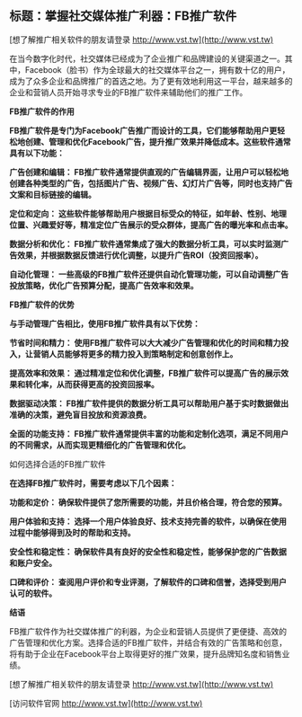 ## **标题：掌握社交媒体推广利器：FB推广软件**

[想了解推广相关软件的朋友请登录 http://www.vst.tw](http://www.vst.tw)

在当今数字化时代，社交媒体已经成为了企业推广和品牌建设的关键渠道之一。其中，Facebook（脸书）作为全球最大的社交媒体平台之一，拥有数十亿的用户，成为了众多企业和品牌推广的首选之地。为了更有效地利用这一平台，越来越多的企业和营销人员开始寻求专业的FB推广软件来辅助他们的推广工作。

**FB推广软件的作用**

**FB推广软件是专门为Facebook广告推广而设计的工具，它们能够帮助用户更轻松地创建、管理和优化Facebook广告，提升推广效果并降低成本。这些软件通常具有以下功能：**

**广告创建和编辑： FB推广软件通常提供直观的广告编辑界面，让用户可以轻松地创建各种类型的广告，包括图片广告、视频广告、幻灯片广告等，同时也支持广告文案和目标链接的编辑。**

**定位和定向： 这些软件能够帮助用户根据目标受众的特征，如年龄、性别、地理位置、兴趣爱好等，精准定位广告展示的受众群体，提高广告的曝光率和点击率。**

**数据分析和优化： FB推广软件通常集成了强大的数据分析工具，可以实时监测广告效果，并根据数据反馈进行优化调整，以提升广告ROI（投资回报率）。**

**自动化管理： 一些高级的FB推广软件还提供自动化管理功能，可以自动调整广告投放策略，优化广告预算分配，提高广告效率和效果。**

**FB推广软件的优势**

**与手动管理广告相比，使用FB推广软件具有以下优势：**

**节省时间和精力： 使用FB推广软件可以大大减少广告管理和优化的时间和精力投入，让营销人员能够将更多的精力投入到策略制定和创意创作上。**

**提高效率和效果： 通过精准定位和优化调整，FB推广软件可以提高广告的展示效果和转化率，从而获得更高的投资回报率。**

**数据驱动决策： FB推广软件提供的数据分析工具可以帮助用户基于实时数据做出准确的决策，避免盲目投放和资源浪费。**

**全面的功能支持： FB推广软件通常提供丰富的功能和定制化选项，满足不同用户的不同需求，从而实现更精细化的广告管理和优化。**

如何选择合适的FB推广软件

**在选择FB推广软件时，需要考虑以下几个因素：**

**功能和定价： 确保软件提供了您所需要的功能，并且价格合理，符合您的预算。**

**用户体验和支持： 选择一个用户体验良好、技术支持完善的软件，以确保在使用过程中能够得到及时的帮助和支持。**

**安全性和稳定性： 确保软件具有良好的安全性和稳定性，能够保护您的广告数据和账户安全。**

**口碑和评价： 查阅用户评价和专业评测，了解软件的口碑和信誉，选择受到用户认可的软件。**

**结语**

FB推广软件作为社交媒体推广的利器，为企业和营销人员提供了更便捷、高效的广告管理和优化方案。选择合适的FB推广软件，并结合有效的广告策略和创意，将有助于企业在Facebook平台上取得更好的推广效果，提升品牌知名度和销售业绩。

[想了解推广相关软件的朋友请登录 http://www.vst.tw](http://www.vst.tw)


[访问软件官网 http://www.vst.tw](http://www.vst.tw)
